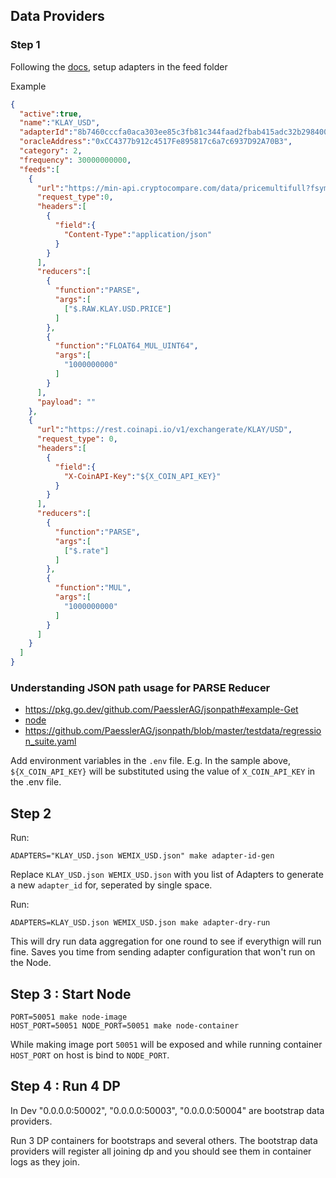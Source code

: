 ## Data Providers

### Step 1

Following the [docs](https://klayoracle.gitbook.io/v1.0.0/), setup adapters in the feed folder

Example 

```json
{
  "active":true,
  "name":"KLAY_USD",
  "adapterId":"8b7460cccfa0aca303ee85c3fb81c344faad2fbab415adc32b2984008b7efd76",
  "oracleAddress":"0xCC4377b912c4517Fe895817c6a7c6937D92A70B3",
  "category": 2,
  "frequency": 30000000000,
  "feeds":[
    {
      "url":"https://min-api.cryptocompare.com/data/pricemultifull?fsyms=KLAY&tsyms=USD",
      "request_type":0,
      "headers":[
        {
          "field":{
            "Content-Type":"application/json"
          }
        }
      ],
      "reducers":[
        {
          "function":"PARSE",
          "args":[
            ["$.RAW.KLAY.USD.PRICE"]
          ]
        },
        {
          "function":"FLOAT64_MUL_UINT64",
          "args":[
            "1000000000"
          ]
        }
      ],
      "payload": ""
    },
    {
      "url":"https://rest.coinapi.io/v1/exchangerate/KLAY/USD",
      "request_type": 0,
      "headers":[
        {
          "field":{
            "X-CoinAPI-Key":"${X_COIN_API_KEY}"
          }
        }
      ],
      "reducers":[
        {
          "function":"PARSE",
          "args":[
            ["$.rate"]
          ]
        },
        {
          "function":"MUL",
          "args":[
            "1000000000"
          ]
        }
      ]
    }
  ]
}
```

### Understanding JSON path usage for PARSE Reducer

- https://pkg.go.dev/github.com/PaesslerAG/jsonpath#example-Get
- [node](../node/reducer/reducer_test.go)
- https://github.com/PaesslerAG/jsonpath/blob/master/testdata/regression_suite.yaml

Add environment variables in the `.env` file. 
E.g. In the sample above, `${X_COIN_API_KEY}` will be substituted using the value of `X_COIN_API_KEY` in the .env file.


## Step 2

Run:

```shell
ADAPTERS="KLAY_USD.json WEMIX_USD.json" make adapter-id-gen
```

Replace `KLAY_USD.json WEMIX_USD.json` with you list of Adapters to generate a new `adapter_id` for, seperated by single space.

Run:

```shell
ADAPTERS=KLAY_USD.json WEMIX_USD.json make adapter-dry-run
```

This will dry run data aggregation for one round to see if everythign will run fine. Saves you time from sending adapter configuration that won't run on the Node.

## Step 3 : Start Node

```shell
PORT=50051 make node-image
HOST_PORT=50051 NODE_PORT=50051 make node-container
```

While making image port `50051` will be exposed and while running container `HOST_PORT` on host is bind to `NODE_PORT`.

## Step 4 : Run 4 DP

In Dev "0.0.0.0:50002", "0.0.0.0:50003", "0.0.0.0:50004" are bootstrap data providers.

Run 3 DP containers for bootstraps and several others. The bootstrap data providers will register all joining dp and you should see them in container logs as they join.

